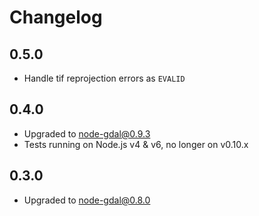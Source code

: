 # Changelog

## 0.5.0

 - Handle tif reprojection errors as `EVALID`

## 0.4.0

 - Upgraded to node-gdal@0.9.3
 - Tests running on Node.js v4 & v6, no longer on v0.10.x

## 0.3.0

 - Upgraded to node-gdal@0.8.0

